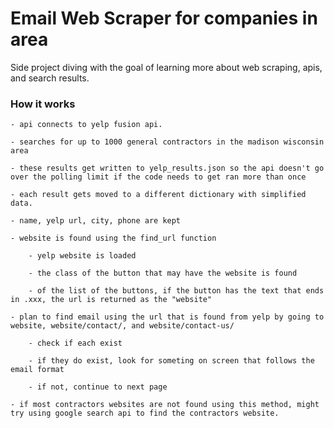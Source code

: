 # Email Web Scraper for companies in area

Side project diving with the goal of learning more about web scraping, apis, and search results.


### How it works

    - api connects to yelp fusion api.

    - searches for up to 1000 general contractors in the madison wisconsin area

    - these results get written to yelp_results.json so the api doesn't go over the polling limit if the code needs to get ran more than once

    - each result gets moved to a different dictionary with simplified data.

    - name, yelp url, city, phone are kept
    
    - website is found using the find_url function
    
        - yelp website is loaded 
        
        - the class of the button that may have the website is found
        
        - of the list of the buttons, if the button has the text that ends in .xxx, the url is returned as the "website"
        
    - plan to find email using the url that is found from yelp by going to website, website/contact/, and website/contact-us/
    
        - check if each exist
        
        - if they do exist, look for someting on screen that follows the email format
        
        - if not, continue to next page
        
    - if most contractors websites are not found using this method, might try using google search api to find the contractors website.
